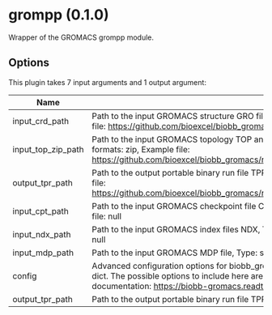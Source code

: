 # grompp (0.1.0)

Wrapper of the GROMACS grompp module.

## Options

This plugin takes 7 input arguments and 1 output argument:

| Name          | Description             | I/O    | Type   | Default |
|---------------|-------------------------|--------|--------|---------|
| input_crd_path | Path to the input GROMACS structure GRO file, Type: string, File type: input, Accepted formats: gro, Example file: https://github.com/bioexcel/biobb_gromacs/raw/master/biobb_gromacs/test/data/gromacs/grompp.gro | Input | File | File |
| input_top_zip_path | Path to the input GROMACS topology TOP and ITP files in zip format, Type: string, File type: input, Accepted formats: zip, Example file: https://github.com/bioexcel/biobb_gromacs/raw/master/biobb_gromacs/test/data/gromacs/grompp.zip | Input | File | File |
| output_tpr_path | Path to the output portable binary run file TPR, Type: string, File type: output, Accepted formats: tpr, Example file: https://github.com/bioexcel/biobb_gromacs/raw/master/biobb_gromacs/test/reference/gromacs/ref_grompp.tpr | Input | string | string |
| input_cpt_path | Path to the input GROMACS checkpoint file CPT, Type: string, File type: input, Accepted formats: cpt, Example file: null | Input | File | File |
| input_ndx_path | Path to the input GROMACS index files NDX, Type: string, File type: input, Accepted formats: ndx, Example file: null | Input | File | File |
| input_mdp_path | Path to the input GROMACS MDP file, Type: string, File type: input, Accepted formats: mdp, Example file: null | Input | File | File |
| config | Advanced configuration options for biobb_gromacs Grompp. This should be passed as a string containing a dict. The possible options to include here are listed under 'properties' in the biobb_gromacs Grompp documentation: https://biobb-gromacs.readthedocs.io/en/latest/gromacs.html#module-gromacs.grompp | Input | string | string |
| output_tpr_path | Path to the output portable binary run file TPR | Output | File | File |
